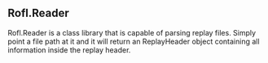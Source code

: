 ## Rofl.Reader

Rofl.Reader is a class library that is capable of parsing replay files. Simply point a file path at it and it will return an ReplayHeader object containing all information inside the replay header.
